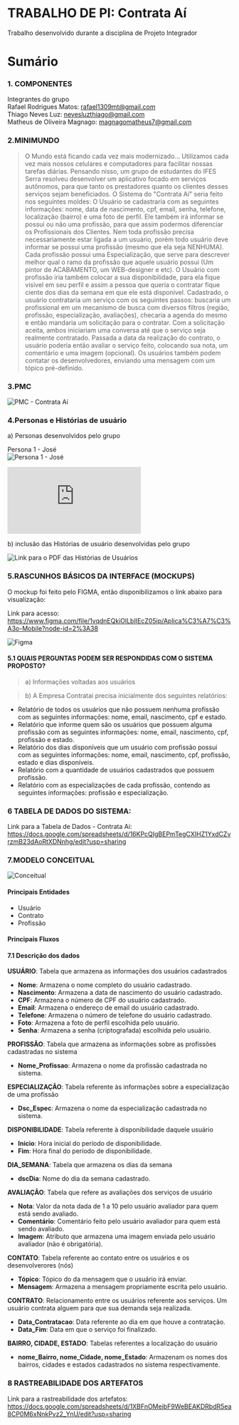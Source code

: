# TRABALHO DE PI:  Contrata Aí
Trabalho desenvolvido durante a disciplina de Projeto Integrador

# Sumário

### 1. COMPONENTES<br>
Integrantes do grupo<br>
Rafael Rodrigues Matos: rafael1309mt@gmail.com <br>
Thiago Neves Luz: nevesluzthiago@gmail.com<br>
Matheus de Oliveira Magnago: magnagomatheus7@gmail.com<br>

### 2.MINIMUNDO<br>

> O Mundo está ficando cada vez mais modernizado... Utilizamos cada vez mais nossos celulares e computadores para facilitar nossas tarefas diárias. Pensando nisso, um grupo de estudantes do IFES Serra resolveu desenvolver um aplicativo focado em serviços autônomos, para que tanto os prestadores quanto os clientes desses serviços sejam beneficiados. O Sistema do "Contrata Aí" seria feito nos seguintes moldes: O Usuário se cadastraria com as seguintes informações: nome, data de nascimento, cpf, email, senha, telefone, localização (bairro) e uma foto de perfil. Ele também irá informar se possui ou não uma profissão, para que assim podermos diferenciar os Profissionais dos Clientes. Nem toda profissão precisa necessariamente estar ligada a um usuário, porém todo usuário deve informar se possui uma profissão (mesmo que ela seja NENHUMA). Cada profissão possui uma Especialização, que serve para descrever melhor qual o ramo da profissão que aquele usuário possui (Um pintor de ACABAMENTO, um WEB-designer e etc). O Usuário com profissão iria também colocar a sua disponibilidade, para ela fique visível em seu perfil e assim a pessoa que queria o contratar fique ciente dos dias da semana em que ele está disponível. Cadastrado, o usuário contrataria um serviço com os seguintes passos: buscaria um profissional em um mecanismo de busca com diversos filtros (região, profissão, especialização, avaliações), checaria a agenda do mesmo e então mandaria um solicitação para o contratar. Com a solicitação aceita, ambos iniciariam uma conversa até que o serviço seja realmente contratado. Passada a data da realização do contrato, o usuário poderia então avaliar o serviço feito, colocando sua nota, um comentário e uma imagem (opcional). Os usuários também podem contatar os desenvolvedores, enviando uma mensagem com um tópico pré-definido. 
 
### 3.PMC<br>
![PMC - Contrata Aí](https://github.com/RhoBlop/template_projeto_integrador/blob/main/arquivos/Canvas.png?raw=true "PMC")
<br>


### 4.Personas e Histórias de usuário<br>

a) Personas desenvolvidos pelo grupo<br>

Persona 1 - José <br>
![Persona 1 - José](https://github.com/RhoBlop/template_projeto_integrador/blob/main/arquivos/Persona_Jose.jpg?raw=true "Persona 1 - José")

![Link para o PDF das Personas](https://github.com/RhoBlop/template_projeto_integrador/blob/main/arquivos/Personas.pdf?raw=true "Personas")

b) inclusão das Histórias de usuário desenvolvidas pelo grupo

![Link para o PDF das Histórias de Usuários](https://github.com/RhoBlop/template_projeto_integrador/blob/main/arquivos/HistóriasdeUsuário.pdf?raw=true "Histórias de Usuário")

### 5.RASCUNHOS BÁSICOS DA INTERFACE (MOCKUPS)<br>
O mockup foi feito pelo FIGMA, então disponibilizamos o link abaixo para visualização: <br>

Link para acesso: https://www.figma.com/file/1vqdnEQkiOlLbIIEcZ05ip/Aplica%C3%A7%C3%A3o-Mobile?node-id=2%3A38<br>

![Figma](https://github.com/RhoBlop/template_projeto_integrador/blob/main/arquivos/Mockup.png?raw=true "Print do Figma")


#### 5.1 QUAIS PERGUNTAS PODEM SER RESPONDIDAS COM O SISTEMA PROPOSTO?
  
> a) Informações voltadas aos usuários 

> b) A Empresa Contratai precisa inicialmente dos seguintes relatórios:
* Relatório de todos os usuários que não possuem nenhuma profissão com as seguintes informações: nome, email, nascimento, cpf e estado.
* Relatório que informe quem são os usuários que possuem alguma profissão com as seguintes informações: nome, email, nascimento, cpf, profissão e estado. 
* Relatório dos dias disponíveis que um usuário com profissão possui com as seguintes informações: nome, email, nascimento, cpf, profissão, estado e dias disponíveis.
* Relatório com a quantidade de usuários cadastrados que possuem profissão. 
* Relatório com as especializações de cada profissão, contendo as seguintes informações: profissão e especialização.

 

### 6 TABELA DE DADOS DO SISTEMA:

Link para a Tabela de Dados - Contrata Aí: https://docs.google.com/spreadsheets/d/16KPcQIgBEPmTegCXIHZ1YxdCZvrzmB23dAoRtXDNnhg/edit?usp=sharing <br>


 
 ### 7.MODELO CONCEITUAL<br>
     
![Conceitual](https://github.com/RhoBlop/template_projeto_integrador/blob/main/arquivos/Conceitual_ContrataAi.png?raw=true "Modelo Conceitual")

#### Principais Entidades
- Usuário
- Contrato
- Profissão

#### Principais Fluxos

    
#### 7.1 Descrição dos dados 

**USUÁRIO**: Tabela que armazena as informações dos usuários cadastrados <br>
- **Nome**: Armazena o nome completo do usuário cadastrado.
- **Nascimento**: Armazena a data de nascimento do usuário cadastrado.
- **CPF**: Armazena o número de CPF do usuário cadastrado.
- **Email**: Armazena o endereço de email do usuário cadastrado.
- **Telefone**: Armazena o número de telefone do usuário cadastrado.
- **Foto**: Armazena a foto de perfil escolhida pelo usuário.
- **Senha**: Armazena a senha (criptografada) escolhida pelo usuário.

**PROFISSÃO**: Tabela que armazena as informações sobre as profissões cadastradas no sistema <br>
- **Nome_Profissao**: Armazena o nome da profissão cadastrada no sistema. 

**ESPECIALIZAÇÃO**: Tabela referente às informações sobre a especialização de uma profissão <br>
- **Dsc_Espec**: Armazena o nome da especialização cadastrada no sistema.

**DISPONIBILIDADE**: Tabela referente à disponibilidade daquele usuário <br>
- **Inicio**: Hora inicial do período de disponibilidade.
- **Fim**: Hora final do período de disponibilidade.

**DIA_SEMANA**: Tabela que armazena os dias da semana <br>
- **dscDia**: Nome do dia da semana cadastrado.

**AVALIAÇÃO**: Tabela que refere as avaliações dos serviços de usuário <br>
- **Nota**: Valor da nota dada de 1 a 10 pelo usuário avaliador para quem está sendo avaliado.
- **Comentário**: Comentário feito pelo usuário avaliador para quem está sendo avaliado.
- **Imagem**: Atributo que armazena uma imagem enviada pelo usuário avaliador (não é obrigatória).

**CONTATO**: Tabela referente ao contato entre os usuários e os desenvolverores (nós) <br>
- **Tópico**: Tópico do da mensagem que o usuário irá enviar.
- **Mensagem**: Armazena a mensagem propriamente escrita pelo usuário.

**CONTRATO**: Relacionamento entre os usuários referente aos serviços. Um usuário contrata alguem para que sua demanda seja realizada. <br>
- **Data_Contratacao**: Data referente ao dia em que houve a contratação.
- **Data_Fim**: Data em que o serviço foi finalizado.

**BAIRRO, CIDADE, ESTADO**: Tabelas referentes a localização do usuário <br>
- **nome_Bairro, nome_Cidade, nome_Estado**: Armazenam os nomes dos bairros, cidades e estados cadastrados no sistema respectivamente. 

        

 
### 8	RASTREABILIDADE DOS ARTEFATOS<br>

Link para a rastreabilidade dos artefatos: https://docs.google.com/spreadsheets/d/1XBFnOMejbF9WeBEAKDRbdR5ea8CP0M6xNnkPvz2_YnU/edit?usp=sharing <br>

<!--
### 9	MODELO LÓGICO<br>
        a) inclusão do esquema lógico do banco de dados
        b) verificação de correspondencia com o modelo conceitual 
        (não serão aceitos modelos que não estejam em conformidade)

### 10	MODELO FÍSICO<br>
        a) inclusão das instruções de criacão das estruturas em SQL/DDL 
        (criação de tabelas, alterações, etc..) 
        
       
### 11	INSERT APLICADO NAS TABELAS DO BANCO DE DADOS<br>
        a) inclusão das instruções de inserção dos dados nas tabelas criadas pelo script de modelo físico
        (Drop para exclusão de tabelas + create definição de para tabelas e estruturas de dados 
 <br> + insert para dados a serem inseridos)
        b) Criar um novo banco de dados para testar a restauracao 
        (em caso de falha na restauração o grupo não pontuará neste quesito)
        c) formato .SQL


### 12	TABELAS E PRINCIPAIS CONSULTAS<br>
    OBS: Incluir para cada tópico as instruções SQL + imagens (print da tela) mostrando os resultados.<br>
#### 12.1	CONSULTAS DAS TABELAS COM TODOS OS DADOS INSERIDOS (Todas) <br>
#### 12.2 PRINCIPAIS CONSULTAS DO SISTEMA 
 Inserir as principais consultas (relativas aos 5 principais relatórios) definidas previamente no iten 3.1 deste template.
 <br>
  a) Você deve apresentar as consultas em formato SQL para cad um dos relatórios.
 <br>
  b) Além da consulta deve ser apresentada uma imagem com o resultado obtido para cada consulta.<br>
 #### 12.3 ANTEPROJETO VERSÃO 1
 
 Link para [Modelo de Anteprojeto](https://docs.google.com/document/d/1oeVS2CUffbSNYWxIWZFY_mX6E5ao_PHU/edit?usp=sharing&ouid=104104747195236161434&rtpof=true&sd=true)
 
 <br>
 <br>
 
 
 
 
 ### 13 Gráficos, relatórios, integração com Linguagem de programação e outras solicitações.<br>
     OBS: Observe as instruções relacionadas a cada uma das atividades abaixo.<br>
 #### 13.1	Integração com Linguagem de programação; <br>
 #### 13.2	Desenvolvimento de gráficos/relatórios pertinentes, juntamente com demais <br>
 #### solicitações feitas pelo professor. <br>
 #### 13.3 ANTEPROJETO VERSÃO 2
 <br>
 <br>
 
 
 ### 14 Slides e Apresentação em vídeo. <br>
     OBS: Observe as instruções relacionadas a cada uma das atividades abaixo.<br>
 #### 14.1 Slides; <br>
 #### 14.2 Apresentação em vídeo <br>
 #### 14.3 ANTEPROJETO VERSÃO FINAL
 <br>
 <br>   


    
##### About Formatting
    https://help.github.com/articles/about-writing-and-formatting-on-github/
    
##### Basic Formatting in Git
    
    https://help.github.com/articles/basic-writing-and-formatting-syntax/#referencing-issues-and-pull-requests
   
    
##### Working with advanced formatting
    https://help.github.com/articles/working-with-advanced-formatting/

#### Mastering Markdown
    https://guides.github.com/features/mastering-markdown/

### OBSERVAÇÕES IMPORTANTES

#### Todos os arquivos que fazem parte do projeto (Imagens, pdfs, arquivos fonte, etc..), devem estar presentes no GIT. Os arquivos do projeto vigente não devem ser armazenados em quaisquer outras plataformas.
1. Caso existam arquivos com conteúdos sigilosos, comunicar o professor que definirá em conjunto com o grupo a melhor forma de armazenamento do arquivo.

#### Todos os grupos deverão fazer Fork deste repositório e dar permissões administrativas ao usuário deste GIT, para acompanhamento do trabalho.

#### Os usuários criados no GIT devem possuir o nome de identificação do aluno (não serão aceitos nomes como Eu123, meuprojeto, pro456, etc). Em caso de dúvida comunicar o professor.


Link para BrModelo:<br>
http://sis4.com/brModelo/brModelo/download.html
<br>


Link para curso de GIT<br>
![https://www.youtube.com/curso_git](https://www.youtube.com/playlist?list=PLo7sFyCeiGUdIyEmHdfbuD2eR4XPDqnN2?raw=true "Title")
-->
